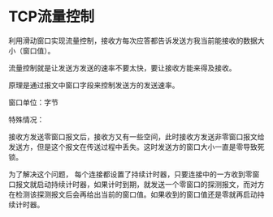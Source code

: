 
# TCP流量控制

利用滑动窗口实现流量控制，接收方每次应答都告诉发送方我当前能接收的数据大小（窗口值）。

流量控制就是让发送方发送的速率不要太快，要让接收方能来得及接收。

原理是通过报文中窗口字段来控制发送方的发送速率。

窗口单位：字节

特殊情况：

接收方发送零窗口报文后，接收方又有一些空间，此时接收方发送非零窗口报文给发送方，但是这个报文在传送过程中丢失。这时发送方的窗口大小一直是零导致死锁。

为了解决这个问题， 每个连接都设置了持续计时器，只要连接中的一方收到零窗口报文就启动持续计时器，如果计时到期，就发送一个零窗口的探测报文，而对方在检测该探测报文后会再给出当前的窗口值。如果收到的窗口值还是零就再启动持续计时器。